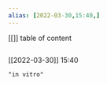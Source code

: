 ```yaml
---
alias: [2022-03-30,15:40,]
---
```

[[]]
table of content
```toc
```

[[2022-03-30]] 15:40

```query
"in vitro"
```